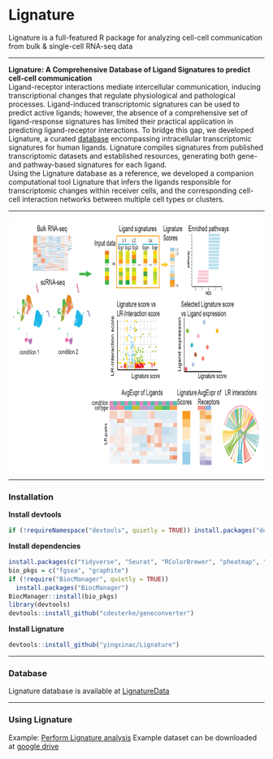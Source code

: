 
# Lignature

<!-- badges: start -->
<!-- badges: end -->

Lignature is a full-featured R package for analyzing cell-cell communication from bulk & single-cell RNA-seq data

<hr>

**Lignature: A Comprehensive Database of Ligand Signatures to predict cell-cell communication** <br />
Ligand-receptor interactions mediate intercellular communication, inducing transcriptional changes that regulate physiological and pathological processes. Ligand-induced transcriptomic signatures can be used to predict active ligands; however, the absence of a comprehensive set of ligand-response signatures has limited their practical application in predicting ligand-receptor interactions. To bridge this gap, we developed Lignature, a curated [database](https://github.com/yingxinac/LignatureData/) encompassing intracellular transcriptomic signatures for human ligands. Lignature compiles signatures from published transcriptomic datasets and established resources, generating both gene- and pathway-based signatures for each ligand. <br />
Using the Lignature database as a reference, we developed a companion computational tool Lignature that infers the ligands responsible for transcriptomic changes within receiver cells, and the corresponding cell-cell interaction networks between multiple cell types or clusters.

<hr>

<div  align="center">
<img src="Figures/fig1v3.png" width = "850" height = "500" alt="Lignature" align=center />
</div>

<hr>


### Installation

**Install devtools**
``` r
if (!requireNamespace("devtools", quietly = TRUE)) install.packages("devtools")
```

**Install dependencies**
``` r
install.packages(c("tidyverse", "Seurat", "RColorBrewer", "pheatmap", "lsa", "data.table", "circlize", "randomcoloR", "hrbrthemes", "ggrepel"))
bio_pkgs = c("fgsea", "graphite")
if (!require("BiocManager", quietly = TRUE))
  install.packages("BiocManager")
BiocManager::install(bio_pkgs)
library(devtools)
devtools::install_github("cdesterke/geneconverter")
```

**Install Lignature**
``` r
devtools::install_github("yingxinac/Lignature")
```

<hr>

### Database
Lignature database is available at
[LignatureData](https://github.com/yingxinac/LignatureData/)

<hr>

### Using Lignature
Example:
[Perform Lignature analysis](vignettes/Lignature.md)
Example dataset can be downloaded at
[google drive](https://drive.google.com/drive/folders/15G2RAnpb5wBJqNuY5oEF-5SAYg_xtXo-?usp=drive_link)

